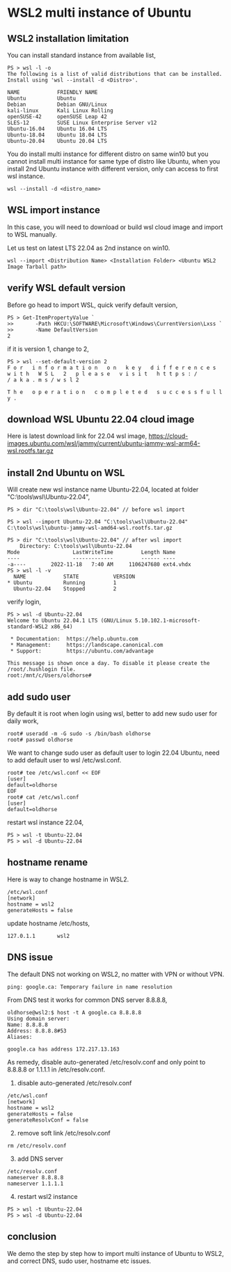 # WSL2 multi instance of Ubuntu
## WSL2 installation limitation
You can install standard instance from available list, 
```
PS > wsl -l -o 
The following is a list of valid distributions that can be installed.
Install using 'wsl --install -d <Distro>'.

NAME            FRIENDLY NAME
Ubuntu          Ubuntu
Debian          Debian GNU/Linux
kali-linux      Kali Linux Rolling
openSUSE-42     openSUSE Leap 42
SLES-12         SUSE Linux Enterprise Server v12
Ubuntu-16.04    Ubuntu 16.04 LTS
Ubuntu-18.04    Ubuntu 18.04 LTS
Ubuntu-20.04    Ubuntu 20.04 LTS
```
You do install multi instance for different distro on same win10 but you cannot install multi instance for same type of distro like Ubuntu, when you install 2nd Ubuntu instance with different version, only can access to first wsl instance.
```
wsl --install -d <distro_name>
```
## WSL import instance
In this case, you will need to download or build wsl cloud image and import to WSL manually.

Let us test on latest LTS 22.04 as 2nd instance on win10.
```
wsl --import <Distribution Name> <Installation Folder> <Ubuntu WSL2 Image Tarball path>
```
## verify WSL default version
Before go head to import WSL, quick verify default version, 
```
PS > Get-ItemPropertyValue `
>>       -Path HKCU:\SOFTWARE\Microsoft\Windows\CurrentVersion\Lxss `
>>       -Name DefaultVersion
2
```
if it is version 1, change to 2,
```
PS > wsl --set-default-version 2
F o r   i n f o r m a t i o n   o n   k e y   d i f f e r e n c e s   w i t h   W S L   2   p l e a s e   v i s i t   h t t p s : / 
/ a k a . m s / w s l 2 
 
T h e   o p e r a t i o n   c o m p l e t e d   s u c c e s s f u l l y . 
```
## download WSL Ubuntu 22.04 cloud image 
Here is latest download link for 22.04 wsl image, 
https://cloud-images.ubuntu.com/wsl/jammy/current/ubuntu-jammy-wsl-arm64-wsl.rootfs.tar.gz

## install 2nd Ubuntu on WSL
Will create new wsl instance name Ubuntu-22.04, located at folder "C:\tools\wsl\Ubuntu-22.04",
```
PS > dir "C:\tools\wsl\Ubuntu-22.04" // before wsl import

PS > wsl --import Ubuntu-22.04 "C:\tools\wsl\Ubuntu-22.04"  C:\tools\wsl\ubuntu-jammy-wsl-amd64-wsl.rootfs.tar.gz

PS > dir "C:\tools\wsl\Ubuntu-22.04" // after wsl import
    Directory: C:\tools\wsl\Ubuntu-22.04
Mode                 LastWriteTime         Length Name                                                                             
----                 -------------         ------ ----                                                                             
-a----        2022-11-18   7:40 AM     1106247680 ext4.vhdx     
PS > wsl -l -v
  NAME            STATE           VERSION
* Ubuntu          Running         1
  Ubuntu-22.04    Stopped         2
```
verify login,
```
PS > wsl -d Ubuntu-22.04
Welcome to Ubuntu 22.04.1 LTS (GNU/Linux 5.10.102.1-microsoft-standard-WSL2 x86_64)

 * Documentation:  https://help.ubuntu.com
 * Management:     https://landscape.canonical.com
 * Support:        https://ubuntu.com/advantage

This message is shown once a day. To disable it please create the
/root/.hushlogin file.
root:/mnt/c/Users/oldhorse#
```
## add sudo user
By default it is root when login using wsl, better to add new sudo user for daily work, 
```
root# useradd -m -G sudo -s /bin/bash oldhorse
root# passwd oldhorse
```
We want to change sudo user as default user to login 22.04 Ubuntu, need to add default user to wsl /etc/wsl.conf.
```
root# tee /etc/wsl.conf << EOF
[user]
default=oldhorse
EOF
root# cat /etc/wsl.conf
[user]
default=oldhorse
```
restart wsl instance 22.04,
```
PS > wsl -t Ubuntu-22.04
PS > wsl -d Ubuntu-22.04
```
## hostname rename 
Here is way to change hostname in WSL2.
```
/etc/wsl.conf
[network]
hostname = wsl2
generateHosts = false

```
update hostname /etc/hosts, 
```
127.0.1.1       wsl2
```
## DNS issue 
The default DNS not working on WSL2, no matter with VPN or without VPN.
```$ ping google.ca
ping: google.ca: Temporary failure in name resolution
```
From DNS test it works for common DNS server 8.8.8.8, 
```
oldhorse@wsl2:$ host -t A google.ca 8.8.8.8
Using domain server:
Name: 8.8.8.8
Address: 8.8.8.8#53
Aliases:

google.ca has address 172.217.13.163
```
As remedy, disable auto-generated /etc/resolv.conf and only point to 8.8.8.8 or 1.1.1.1 in /etc/resolv.conf.
1) disable auto-generated /etc/resolv.conf
```
/etc/wsl.conf
[network]
hostname = wsl2
generateHosts = false
generateResolvConf = false
```
2) remove soft link /etc/resolv.conf
```
rm /etc/resolv.conf
```
3) add DNS server 
```
/etc/resolv.conf
nameserver 8.8.8.8
nameserver 1.1.1.1
```
4) restart wsl2 instance
```
PS > wsl -t Ubuntu-22.04
PS > wsl -d Ubuntu-22.04
```
## conclusion 
We demo the step by step how to import multi instance of Ubuntu to WSL2, and correct DNS, sudo user, hostname etc issues.







